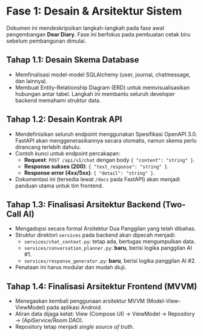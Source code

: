 # Fase 1: Desain & Arsitektur Sistem

Dokumen ini mendeskripsikan langkah-langkah pada fase awal pengembangan
**Dear Diary**. Fase ini berfokus pada pembuatan cetak biru sebelum pembangunan dimulai.

## Tahap 1.1: Desain Skema Database
- Memfinalisasi model-model SQLAlchemy (user, journal, chatmessage, dan lainnya).
- Membuat Entity-Relationship Diagram (ERD) untuk memvisualisasikan hubungan
  antar tabel. Langkah ini membantu seluruh developer backend memahami struktur data.

## Tahap 1.2: Desain Kontrak API
- Mendefinisikan seluruh endpoint menggunakan Spesifikasi OpenAPI 3.0. FastAPI
  akan menggenerasikannya secara otomatis, namun skema perlu dirancang terlebih
  dahulu.
- Contoh kunci untuk endpoint percakapan:
  - **Request**: `POST /api/v1/chat` dengan body `{ "content": "string" }`.
  - **Response sukses (200)**: `{ "text_response": "string" }`.
  - **Response error (4xx/5xx)**: `{ "detail": "string" }`.
- Dokumentasi ini (tersedia lewat `/docs` pada FastAPI) akan menjadi panduan
  utama untuk tim frontend.

## Tahap 1.3: Finalisasi Arsitektur Backend (Two-Call AI)
- Mengadopsi secara formal Arsitektur Dua Panggilan yang telah dibahas.
- Struktur direktori `services` pada backend akan dipecah menjadi:
  - `services/chat_context.py`: tetap ada, bertugas mengumpulkan data.
  - `services/conversation_planner.py`: **baru**, berisi logika panggilan AI #1.
  - `services/response_generator.py`: **baru**, berisi logika panggilan AI #2.
- Penataan ini harus modular dan mudah diuji.

## Tahap 1.4: Finalisasi Arsitektur Frontend (MVVM)
- Menegaskan kembali penggunaan arsitektur MVVM (Model-View-ViewModel) pada
  aplikasi Android.
- Aliran data dijaga ketat: View (Compose UI) -> ViewModel -> Repository ->
  (ApiService/Room DAO).
- Repository tetap menjadi _single source of truth_.
